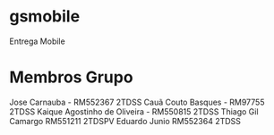 # gsmobile
Entrega Mobile

# Membros Grupo
Jose Carnauba - RM552367 2TDSS
Cauã Couto Basques - RM97755 2TDSS
Kaique Agostinho de Oliveira - RM550815 2TDSS
Thiago Gil Camargo RM551211 2TDSPV
Eduardo Junio RM552364 2TDSS

